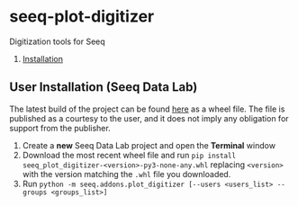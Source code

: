 # seeq-plot-digitizer
Digitization tools for Seeq

1. [Installation](#user-installation-seeq-data-lab)


## User Installation (Seeq Data Lab)

The latest build of the project can be found [here](https://github.com/eparsonnet93/seeq-plot-digitizer/tree/install/dist) as a wheel file. The
file is published as a courtesy to the user, and it does not imply any obligation for support from the publisher.

1. Create a **new** Seeq Data Lab project and open the **Terminal** window
2. Download the most recent wheel file and run `pip install seeq_plot_digitizer-<version>-py3-none-any.whl` replacing `<version>` with the version matching the `.whl` file you downloaded.
3. Run `python -m seeq.addons.plot_digitizer [--users <users_list> --groups <groups_list>]`
